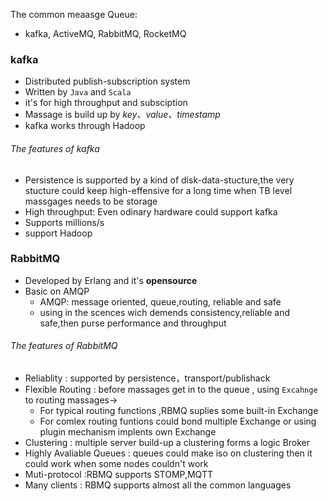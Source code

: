 The common meaasge Queue:
- kafka, ActiveMQ, RabbitMQ, RocketMQ

### kafka 
- Distributed publish-subscription system
- Written by `Java` and `Scala`
- it's for high throughput and subsciption
- Massage is build up by *key、value、timestamp*
- kafka works through Hadoop
###### The features of kafka
- Persistence is supported  by a kind of disk-data-stucture,the very stucture could keep high-effensive for a long time when TB level massgages needs to be storage
- High throughput: Even odinary hardware could support kafka 
- Supports millions/s 
- support Hadoop
### RabbitMQ
- Developed by Erlang and it's **opensource**
- Basic on AMQP
	- AMQP: message oriented, queue,routing, reliable and safe
	- using in the scences wich demends consistency,reliable and safe,then purse performance and throughput
###### The features of RabbitMQ
- Reliablity : supported by persistence，transport/publishack
- Flexible Routing : before massages get in to the queue , using `Excahnge` to routing massages->
	- For typical routing functions ,RBMQ suplies some built-in Exchange
	- For comlex routing funtions could bond multiple Exchange or using plugin mechanism implents own Exchange 
- Clustering : multiple server build-up a clustering forms a logic Broker
- Highly Avaliable Queues : queues could make iso on clustering then it could work when some nodes couldn't work
- Muti-protocol :RBMQ supports STOMP,MQTT
- Many clients : RBMQ supports almost all the common languages


